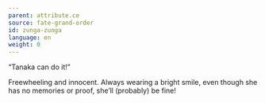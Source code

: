 ```yaml
---
parent: attribute.ce
source: fate-grand-order
id: zunga-zunga
language: en
weight: 0
---
```


“Tanaka can do it!”

Freewheeling and innocent.
Always wearing a bright smile, even though she has no memories or proof, she’ll (probably) be fine!
